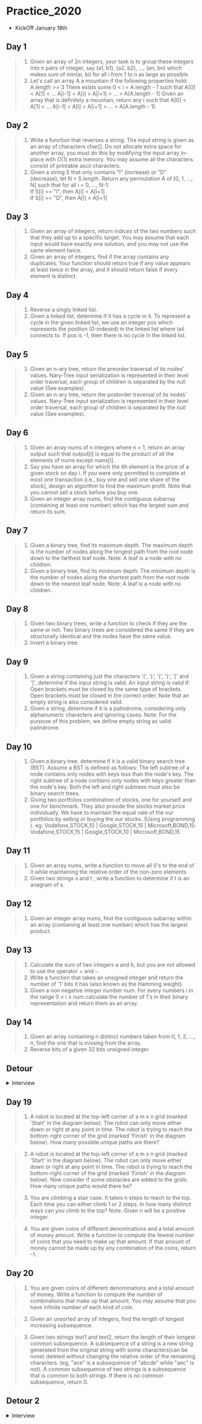 # Practice_2020

* KickOff January 18th

## Day 1
> 1. Given an array of 2n integers, your task is to group these integers into n pairs of integer, say (a1, b1), (a2, b2), ..., (an, bn) which makes sum of min(ai, bi) for all i from 1 to n as large as possible.
> 2. Let's call an array A a mountain if the following properties hold: 
A.length >= 3
There exists some 0 < i < A.length - 1 such that A[0] < A[1] < ... A[i-1] < A[i] > A[i+1] > ... > A[A.length - 1]
Given an array that is definitely a mountain, return any i such that A[0] < A[1] < ... A[i-1] < A[i] > A[i+1] > ... > A[A.length - 1].

## Day 2
> 1. Write a function that reverses a string. The input string is given as an array of characters char[].
Do not allocate extra space for another array, you must do this by modifying the input array in-place with O(1) extra memory.
You may assume all the characters consist of printable ascii characters.
> 2. Given a string S that only contains "I" (increase) or "D" (decrease), let N = S.length.
Return any permutation A of [0, 1, ..., N] such that for all i = 0, ..., N-1: <br>
If S[i] == "I", then A[i] < A[i+1] <br>
If S[i] == "D", then A[i] > A[i+1] <br>
 
## Day 3
> 1. Given an array of integers, return indices of the two numbers such that they add up to a specific target.
You may assume that each input would have exactly one solution, and you may not use the same element twice.
> 2. Given an array of integers, find if the array contains any duplicates.
Your function should return true if any value appears at least twice in the array, and it should return false if every element is distinct.

## Day 4
> 1. Reverse a singly linked list.
> 2. Given a linked list, determine if it has a cycle in it.
To represent a cycle in the given linked list, we use an integer pos which represents the position (0-indexed) in the linked list where tail connects to. If pos is -1, then there is no cycle in the linked list.

## Day 5
> 1. Given an n-ary tree, return the preorder traversal of its nodes' values.
Nary-Tree input serialization is represented in their level order traversal, each group of children is separated by the null value (See examples).
>2. Given an n-ary tree, return the postorder traversal of its nodes' values.
Nary-Tree input serialization is represented in their level order traversal, each group of children is separated by the null value (See examples).

## Day 6
> 1. Given an array nums of n integers where n > 1,  return an array output such that output[i] is equal to the product of all the elements of nums except nums[i].
> 2. Say you have an array for which the ith element is the price of a given stock on day i.
If you were only permitted to complete at most one transaction (i.e., buy one and sell one share of the stock), design an algorithm to find the maximum profit.
Note that you cannot sell a stock before you buy one.
> 3. Given an integer array nums, find the contiguous subarray (containing at least one number) which has the largest sum and return its sum.

## Day 7
> 1. Given a binary tree, find its maximum depth.
The maximum depth is the number of nodes along the longest path from the root node down to the farthest leaf node.
Note: A leaf is a node with no children.
> 2. Given a binary tree, find its minimum depth.
The minimum depth is the number of nodes along the shortest path from the root node down to the nearest leaf node.
Note: A leaf is a node with no children.

## Day 8
> 1. Given two binary trees, write a function to check if they are the same or not.
Two binary trees are considered the same if they are structurally identical and the nodes have the same value.
> 2. Invert a binary tree.

## Day 9
> 1. Given a string containing just the characters '(', ')', '{', '}', '[' and ']', determine if the input string is valid.
An input string is valid if:
Open brackets must be closed by the same type of brackets.
Open brackets must be closed in the correct order.
Note that an empty string is also considered valid.
> 2. Given a string, determine if it is a palindrome, considering only alphanumeric characters and ignoring cases.
Note: For the purpose of this problem, we define empty string as valid palindrome.

## Day 10
> 1. Given a binary tree, determine if it is a valid binary search tree (BST).
Assume a BST is defined as follows:
The left subtree of a node contains only nodes with keys less than the node's key.
The right subtree of a node contains only nodes with keys greater than the node's key.
Both the left and right subtrees must also be binary search trees.
> 2. Giving two portfolios combination of stocks, one for  yourself and one for benchmark. They also provide the stocks market price individually. We have to maintain the equal vale of the our portfolios by selling or buying the our stocks. (Using programming ).
eg: Vodafone,STOCK,10 | Google,STOCK,15 | Microsoft,BOND,15: Vodafone,STOCK,15 | Google,STOCK,10 | Microsoft,BOND,15

## Day 11
> 1. Given an array nums, write a function to move all 0's to the end of it while maintaining the relative order of the non-zero elements
> 2. Given two strings s and t , write a function to determine if t is an anagram of s.

## Day 12
> 1. Given an integer array nums, find the contiguous subarray within an array (containing at least one number) which has the largest product.

## Day 13
> 1. Calculate the sum of two integers a and b, but you are not allowed to use the operator + and -.
> 2. Write a function that takes an unsigned integer and return the number of '1' bits it has (also known as the Hamming weight).
> 3. Given a non negative integer number num. For every numbers i in the range 0 ≤ i ≤ num calculate the number of 1's in their binary representation and return them as an array.

## Day 14
> 1. Given an array containing n distinct numbers taken from 0, 1, 2, ..., n, find the one that is missing from the array.
> 2. Reverse bits of a given 32 bits unsigned integer.

## Detour
<details><summary>Interview</summary>

> 1. Given a List of words, return the words that can be typed using letters of alphabet on only one row's of American keyboard. 
### Day 15
> 2. You are given two arrays (without duplicates) nums1 and nums2 where nums1’s elements are subset of nums2. Find all the next greater numbers for nums1's elements in the corresponding places of nums2.
The Next Greater Number of a number x in nums1 is the first greater number to its right in nums2. If it does not exist, output -1 for this number.

> 3. Reverse a singly linked list.

> 4. In MATLAB, there is a very useful function called 'reshape', which can reshape a matrix into a new one with different size but keep its original data.
You're given a matrix represented by a two-dimensional array, and two positive integers r and c representing the row number and column number of the wanted reshaped matrix, respectively.
The reshaped matrix need to be filled with all the elements of the original matrix in the same row-traversing order as they were.
If the 'reshape' operation with given parameters is possible and legal, output the new reshaped matrix; Otherwise, output the original matrix.

### Day 16
> 1. Given a non-empty array of non-negative integers nums, the degree of this array is defined as the maximum frequency of any one of its elements.
Your task is to find the smallest possible length of a (contiguous) subarray of nums, that has the same degree as nums.

> 2. Find the sum of all left leaves in a given binary tree.

> 3. Given a linked list, remove the n-th node from the end of list and return its head.

### Day 17
> 1. Implement the following operations of a queue using stacks.
>>* push(x) -- Push element x to the back of queue.
>>* pop() -- Removes the element from in front of queue.
>>* peek() -- Get the front element.
>>* empty() -- Return whether the queue is empty.

> 2. Implement the following operations of a stack using queues.
>>* push(x) -- Push element x onto stack.
>>* pop() -- Removes the element on top of the stack.
>>* top() -- Get the top element.
>>* empty() -- Return whether the stack is empty.

### Day 18
> 1. Given an array of n integers nums and a target, find the number of index triplets i, j, k with 0 <= i < j < k < n that satisfy the condition nums[i] + nums[j] + nums[k] < target.

> 2. Given an array nums of n integers, are there elements a, b, c in nums such that a + b + c = 0? Find all unique triplets in the array which gives the sum of zero.
</details>

## Day 19
> 1. A robot is located at the top-left corner of a m x n grid (marked 'Start' in the diagram below).
The robot can only move either down or right at any point in time. The robot is trying to reach the bottom-right corner of the grid (marked 'Finish' in the diagram below).
How many possible unique paths are there?

> 2. A robot is located at the top-left corner of a m x n grid (marked 'Start' in the diagram below).
The robot can only move either down or right at any point in time. The robot is trying to reach the bottom-right corner of the grid (marked 'Finish' in the diagram below).
Now consider if some obstacles are added to the grids. How many unique paths would there be?

> 3. You are climbing a stair case. It takes n steps to reach to the top.
Each time you can either climb 1 or 2 steps. In how many distinct ways can you climb to the top?
Note: Given n will be a positive integer.

> 4. You are given coins of different denominations and a total amount of money amount. Write a function to compute the fewest number of coins that you need to make up that amount. If that amount of money cannot be made up by any combination of the coins, return -1.

## Day 20
> 1. You are given coins of different denominations and a total amount of money. Write a function to compute the number of combinations that make up that amount. You may assume that you have infinite number of each kind of coin.

> 2. Given an unsorted array of integers, find the length of longest increasing subsequence.

> 3. Given two strings text1 and text2, return the length of their longest common subsequence.
A subsequence of a string is a new string generated from the original string with some characters(can be none) deleted without changing the relative order of the remaining characters. (eg, "ace" is a subsequence of "abcde" while "aec" is not). A common subsequence of two strings is a subsequence that is common to both strings.
If there is no common subsequence, return 0.

## Detour 2

<details><summary> Interview </summary>

## Day 21
> 1. Given the root node of a binary search tree, return the sum of values of all nodes with value between L and R (inclusive).
The binary search tree is guaranteed to have unique values.

> 2. Given an integer n, return any array containing n unique integers such that they add up to 0.

> 3. Given an array A of non-negative integers, return an array consisting of all the even elements of A, followed by all the odd elements of A.
You may return any answer array that satisfies this condition.

> 4. Given an array of integers A sorted in non-decreasing order, return an array of the squares of each number, also in sorted non-decreasing order.

> 5. Given a stream of integers and a window size, calculate the moving average of all integers in the sliding window.

## Day 22

> 1. Given a string, you need to reverse the order of characters in each word within a sentence while still preserving whitespace and initial word order.

> 2. Given two arrays arr1 and arr2, the elements of arr2 are distinct, and all elements in arr2 are also in arr1.
Sort the elements of arr1 such that the relative ordering of items in arr1 are the same as in arr2.  Elements that don't appear in arr2 should be placed at the end of arr1 in ascending order.

> 3. The Fibonacci numbers, commonly denoted F(n) form a sequence, called the Fibonacci sequence, such that each number is the sum of the two preceding ones, starting from 0 and 1. That is,
F(0) = 0,   F(1) = 1
F(N) = F(N - 1) + F(N - 2), for N > 1.
Given N, calculate F(N).

> 4. Consider all the leaves of a binary tree.  From left to right order, the values of those leaves form a leaf value sequence.
For example, in the given tree above, the leaf value sequence is (6, 7, 4, 9, 8).
Two binary trees are considered leaf-similar if their leaf value sequence is the same.
Return true if and only if the two given trees with head nodes root1 and root2 are leaf-similar.

## Day 23

> 1. Implement atoi which converts a string to an integer.

> 2. Given a string s, find the longest palindromic substring in s. You may assume that the maximum length of s is 1000.

## Day 24

> 1.Given a m x n matrix, if an element is 0, set its entire row and column to 0. Do it in-place.

## Day 25

> 1. Given an input string, reverse the string word by word.
Note:
>> * A word is defined as a sequence of non-space characters.
>> * Input string may contain leading or trailing spaces. However, your reversed string should not contain leading or trailing spaces.
>> * You need to reduce multiple spaces between two words to a single space in the reversed string.
>> * For C programmers, try to solve it in-place in O(1) extra space.

> 2. Given an input string , reverse the string word by word. 
Note:
>> * A word is defined as a sequence of non-space characters.
>> * The input string does not contain leading or trailing spaces.
>> * The words are always separated by a single space.
>> * Follow up: Could you do it in-place without allocating extra space?

> 3. Given an array of strings, group anagrams together.
Note:
>> * All inputs will be in lowercase.
>> * The order of your output does not matter.

> 4. Given a binary tree, determine if it is a valid binary search tree (BST).
Assume a BST is defined as follows:
>> * The left subtree of a node contains only nodes with keys less than the node's key.
>> * The right subtree of a node contains only nodes with keys greater than the node's key.
>> * Both the left and right subtrees must also be binary search trees.

## Day 26

> 1. Given a matrix of m x n elements (m rows, n columns), return all elements of the matrix in spiral order.

> 2. You are given two non-empty linked lists representing two non-negative integers. The digits are stored in reverse order and each of their nodes contain a single digit. Add the two numbers and return it as a linked list.
You may assume the two numbers do not contain any leading zero, except the number 0 itself.

> 3. You are given two non-empty linked lists representing two non-negative integers. The most significant digit comes first and each of their nodes contain a single digit. Add the two numbers and return it as a linked list.
You may assume the two numbers do not contain any leading zero, except the number 0 itself.
Follow up:
What if you cannot modify the input lists? In other words, reversing the lists is not allowed.

## Day 27

> 1. Merge two sorted linked lists and return it as a new list. The new list should be made by splicing together the nodes of the first two lists.

> 2. Merge k sorted linked lists and return it as one sorted list. Analyze and describe its complexity.

## Day 28

> 1. You are given an n x n 2D matrix representing an image.
Rotate the image by 90 degrees (clockwise).
Note:
You have to rotate the image in-place, which means you have to modify the input 2D matrix directly. DO NOT allocate another 2D matrix and do the rotation.

> 2. Given a binary tree, return the inorder traversal of its nodes' values.

> 3. Given a binary tree, return the level order traversal of its nodes' values. (ie, from left to right, level by level).

## Day 29

> 1. Say you have an array for which the ith element is the price of a given stock on day i.
If you were only permitted to complete at most one transaction (i.e., buy one and sell one share of the stock), design an algorithm to find the maximum profit.
Note that you cannot sell a stock before you buy one.

> 2. Given an integer array nums, find the contiguous subarray (containing at least one number) which has the largest sum and return its sum.

## Day 30

> 1. Given a linked list, swap every two adjacent nodes and return its head.
You may not modify the values in the list's nodes, only nodes itself may be changed.

> 2. Design a parking lot.

## Day 31

> 1. Given a binary tree
Populate each next pointer to point to its next right node. If there is no next right node, the next pointer should be set to NULL.
Initially, all next pointers are set to NULL.
Follow up:
>> * You may only use constant extra space.
>> * Recursive approach is fine, you may assume implicit stack space does not count as extra space for this problem.

## Day 32

> 1. Given a binary search tree (BST), find the lowest common ancestor (LCA) of two given nodes in the BST.
According to the definition of LCA on Wikipedia: “The lowest common ancestor is defined between two nodes p and q as the lowest node in T that has both p and q as descendants (where we allow a node to be a descendant of itself).”
Note:
>> * All of the nodes' values will be unique.
>> * p and q are different and both values will exist in the BST.

> 2. Given a binary  tree, find the lowest common ancestor (LCA) of two given nodes in the tree.
According to the definition of LCA on Wikipedia: “The lowest common ancestor is defined between two nodes p and q as the lowest node in T that has both p and q as descendants (where we allow a node to be a descendant of itself).”
Note:
>> * All of the nodes' values will be unique.
>> * p and q are different and both values will exist in the tree.

> 3. You are given a perfect binary tree where all leaves are on the same level, and every parent has two children.
Populate each next pointer to point to its next right node. If there is no next right node, the next pointer should be set to NULL.
Initially, all next pointers are set to NULL.
Follow up:
>> * You may only use constant extra space.
>> * Recursive approach is fine, you may assume implicit stack space does not count as extra space for this problem.

> 4. Given a binary tree, return the zigzag level order traversal of its nodes' values. (ie, from left to right, then right to left for the next level and alternate between).

> 5. Given a 2d grid map of '1's (land) and '0's (water), count the number of islands. An island is surrounded by water and is formed by connecting adjacent lands horizontally or vertically. You may assume all four edges of the grid are all surrounded by water.

> 6. Given an integer, write a function to determine if it is a power of two.

## Day 33

> 1. Given two non-negative integers num1 and num2 represented as string, return the sum of num1 and num2.
Note:
>> * The length of both num1 and num2 is < 5100.
>> * Both num1 and num2 contains only digits 0-9.
>> * Both num1 and num2 does not contain any leading zero.
>> * You must not use any built-in BigInteger library or convert the inputs to integer directly.

> 2. Find the total area covered by two rectilinear rectangles in a 2D plane.
Each rectangle is defined by its bottom left corner and top right corner as shown in the figure.

</details>
 
